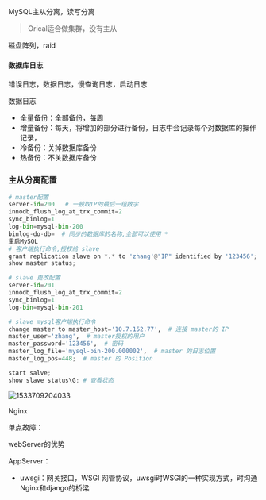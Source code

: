MySQL主从分离，读写分离

>  Orical适合做集群，没有主从



磁盘阵列，raid 

#### 数据库日志

错误日志，数据日志，慢查询日志，启动日志

数据日志

- 全量备份：全部备份，每周
- 增量备份：每天，将增加的部分进行备份，日志中会记录每个对数据库的操作记录，
- 冷备份：关掉数据库备份
- 热备份：不关数据库备份

### 主从分离配置

```python
# master配置
server-id=200   # 一般取IP的最后一组数字
innodb_flush_log_at_trx_commit=2
sync_binlog=1
log-bin=mysql-bin-200
binlog-do-db=  # 同步的数据库的名称,全部可以使用 *
重启MySQL
# 客户端执行命令,授权给 slave
grant replication slave on *.* to 'zhang'@"IP" identified by '123456';
show master status;

# slave 更改配置
server-id=201
innodb_flush_log_at_trx_commit=2
sync_binlog=1
log-bin=mysql-bin-201

# slave mysql客户端执行命令
change master to master_host='10.7.152.77',  # 连接 master的 IP
master_user='zhang',  # master授权的用户
master_password='123456',  # 密码
master_log_file='mysql-bin-200.000002',  # master 的日志位置
master_log_pos=448;  # master 的 Position

start salve;
show slave status\G; # 查看状态
```

![1533709204033](assets/1533709204033.png)







Nginx

单点故障：

webServer的优势



AppServer：

- uwsgi：网关接口，WSGI 网管协议，uwsgi时WSGI的一种实现方式，时沟通Nginx和django的桥梁